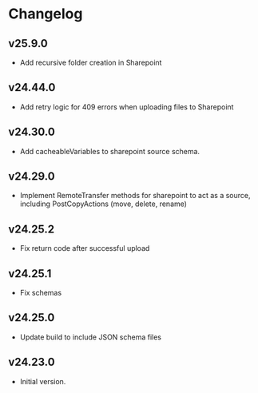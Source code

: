 # Changelog

## v25.9.0

- Add recursive folder creation in Sharepoint

## v24.44.0

- Add retry logic for 409 errors when uploading files to Sharepoint

## v24.30.0

- Add cacheableVariables to sharepoint source schema.

## v24.29.0

- Implement RemoteTransfer methods for sharepoint to act as a source, including PostCopyActions (move, delete, rename)

## v24.25.2

- Fix return code after successful upload

## v24.25.1

- Fix schemas

## v24.25.0

- Update build to include JSON schema files

## v24.23.0

- Initial version.
